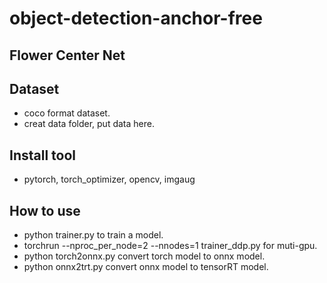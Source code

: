 # object-detection-anchor-free
## Flower Center Net
## Dataset
* coco format dataset.
* creat data folder, put data here.

## Install tool
* pytorch, torch_optimizer, opencv, imgaug

## How to use
* python trainer.py to train a model.
* torchrun --nproc_per_node=2 --nnodes=1 trainer_ddp.py for muti-gpu.
* python torch2onnx.py convert torch model to onnx model.
* python onnx2trt.py convert onnx model to tensorRT model.